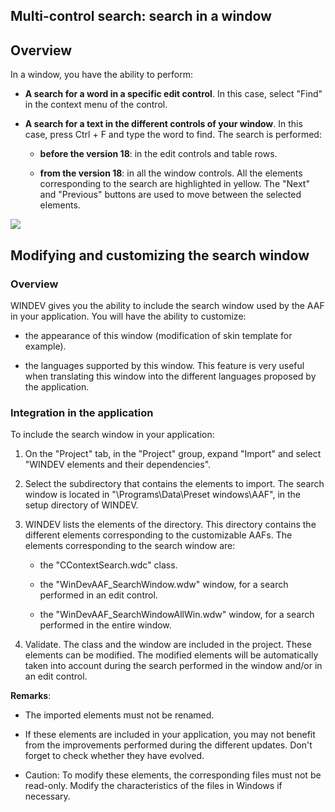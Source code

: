 


## Multi-control search: search in a window
			



<a name="NOTE1"></a>
<a name="NOTE1_1"></a>


## Overview
<a name="overview_ELTTEXTE000120"></a>
In a window, you have the ability to perform: 

- **A search for a word in a specific edit control**. 
	In this case, select "Find" in the context menu of the control. 

- **A search for a text in the different controls of your window**. 
	In this case, press Ctrl + F and type the word to find. 
	The search is performed: 

	- **before the version 18**: in the edit controls and table rows.

	- **from the version 18**: in all the window controls. All the elements corresponding to the search are highlighted in yellow. The "Next" and "Previous" buttons are used to move between the selected elements. 





![](https://doc.pcsoft.fr/en-US/images/image.awp?langid=3&name=FAA_recherche.gif)


<a name="NOTE2"></a>
<a name="NOTE2_1"></a>


## Modifying and customizing the search window
<a name="modifying_and_customizing_the_search_window_ELTTEXTE000144"></a>


### Overview
<a name="overview_ELTPARAGRAPHE000034"></a>

WINDEV gives you the ability to include the search window used by the AAF in your application. You will have the ability to customize:

- the appearance of this window (modification of skin template for example).

- the languages supported by this window. This feature is very useful when translating this window into the different languages proposed by the application.



<a name="NOTE2_2"></a>


### Integration in the application
<a name="integration_the_application_ELTPARAGRAPHE000044"></a>

To include the search window in your application:

1. On the "Project" tab, in the "Project" group, expand "Import" and select "WINDEV elements and their dependencies".

2. Select the subdirectory that contains the elements to import. The search window is located in "\\Programs\\Data\\Preset windows\\AAF", in the setup directory of WINDEV.

3. WINDEV lists the elements of the directory. This directory contains the different elements corresponding to the customizable AAFs. The elements corresponding to the search window are:

	- the "CContextSearch.wdc" class. 

	- the "WinDevAAF_SearchWindow.wdw" window, for a search performed in an edit control. 

	- the "WinDevAAF_SearchWindowAllWin.wdw" window, for a search performed in the entire window. 




4. Validate. The class and the window are included in the project. These elements can be modified. The modified elements will be automatically taken into account during the search performed in the window and/or in an edit control.




**Remarks**:

- The imported elements must not be renamed.

- If these elements are included in your application, you may not benefit from the improvements performed during the different updates. Don't forget to check whether they have evolved.

- Caution: To modify these elements, the corresponding files must not be read-only. Modify the characteristics of the files in Windows if necessary. 





